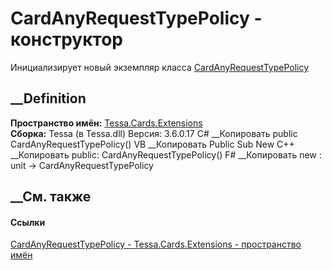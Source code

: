 # CardAnyRequestTypePolicy - конструктор
Инициализирует новый экземпляр класса
[CardAnyRequestTypePolicy](T_Tessa_Cards_Extensions_CardAnyRequestTypePolicy.htm)
##  __Definition
 **Пространство имён:** [Tessa.Cards.Extensions](N_Tessa_Cards_Extensions.htm)  
 **Сборка:** Tessa (в Tessa.dll) Версия: 3.6.0.17
C# __Копировать
     public CardAnyRequestTypePolicy()
VB __Копировать
     Public Sub New
C++ __Копировать
     public:
    CardAnyRequestTypePolicy()
F# __Копировать
     new : unit -> CardAnyRequestTypePolicy
##  __См. также
#### Ссылки
[CardAnyRequestTypePolicy -
](T_Tessa_Cards_Extensions_CardAnyRequestTypePolicy.htm)
[Tessa.Cards.Extensions - пространство имён](N_Tessa_Cards_Extensions.htm)
